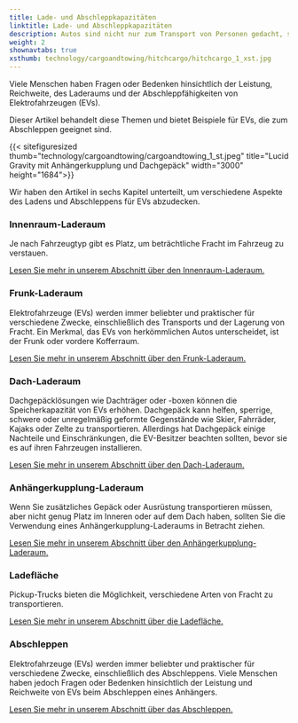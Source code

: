 ```yaml
---
title: Lade- und Abschleppkapazitäten
linktitle: Lade- und Abschleppkapazitäten
description: Autos sind nicht nur zum Transport von Personen gedacht, sondern auch zum Transport verschiedener Arten von Fracht, wie Lebensmittel, Gepäck, Haustiere oder Sportausrüstung.
weight: 2
shownavtabs: true
xsthumb: technology/cargoandtowing/hitchcargo/hitchcargo_1_xst.jpg
---
```

<!-- markdownlint-disable MD033 -->

Viele Menschen haben Fragen oder Bedenken hinsichtlich der Leistung, Reichweite, des Laderaums und der Abschleppfähigkeiten von Elektrofahrzeugen (EVs).

Dieser Artikel behandelt diese Themen und bietet Beispiele für EVs, die zum Abschleppen geeignet sind.

{{< sitefiguresized thumb="technology/cargoandtowing/cargoandtowing_1_st.jpeg" title="Lucid Gravity mit Anhängerkupplung und Dachgepäck" width="3000" height="1684">}}

Wir haben den Artikel in sechs Kapitel unterteilt, um verschiedene Aspekte des Ladens und Abschleppens für EVs abzudecken.

### Innenraum-Laderaum

Je nach Fahrzeugtyp gibt es Platz, um beträchtliche Fracht im Fahrzeug zu verstauen.

[Lesen Sie mehr in unserem Abschnitt über den Innenraum-Laderaum.](interiorcargo/)

### Frunk-Laderaum

Elektrofahrzeuge (EVs) werden immer beliebter und praktischer für verschiedene Zwecke, einschließlich des Transports und der Lagerung von Fracht. Ein Merkmal, das EVs von herkömmlichen Autos unterscheidet, ist der Frunk oder vordere Kofferraum.

[Lesen Sie mehr in unserem Abschnitt über den Frunk-Laderaum.](frunkcargo/)

### Dach-Laderaum

Dachgepäcklösungen wie Dachträger oder -boxen können die Speicherkapazität von EVs erhöhen. Dachgepäck kann helfen, sperrige, schwere oder unregelmäßig geformte Gegenstände wie Skier, Fahrräder, Kajaks oder Zelte zu transportieren. Allerdings hat Dachgepäck einige Nachteile und Einschränkungen, die EV-Besitzer beachten sollten, bevor sie es auf ihren Fahrzeugen installieren.

[Lesen Sie mehr in unserem Abschnitt über den Dach-Laderaum.](roofcargo/)

### Anhängerkupplung-Laderaum

Wenn Sie zusätzliches Gepäck oder Ausrüstung transportieren müssen, aber nicht genug Platz im Inneren oder auf dem Dach haben, sollten Sie die Verwendung eines Anhängerkupplung-Laderaums in Betracht ziehen.

[Lesen Sie mehr in unserem Abschnitt über den Anhängerkupplung-Laderaum.](hitchcargo/)

### Ladefläche

Pickup-Trucks bieten die Möglichkeit, verschiedene Arten von Fracht zu transportieren.

[Lesen Sie mehr in unserem Abschnitt über die Ladefläche.](bedcargo/)

### Abschleppen

Elektrofahrzeuge (EVs) werden immer beliebter und praktischer für verschiedene Zwecke, einschließlich des Abschleppens. Viele Menschen haben jedoch Fragen oder Bedenken hinsichtlich der Leistung und Reichweite von EVs beim Abschleppen eines Anhängers.

[Lesen Sie mehr in unserem Abschnitt über das Abschleppen.](towing/)
